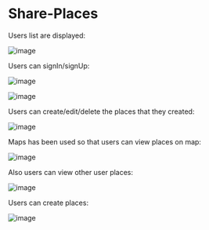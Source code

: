 # Share-Places

Users list are displayed:

![image](https://github.com/Sai17122002/Share-Places/assets/83086649/31dbb213-e540-4176-afab-4943fe2ac7eb)

Users can signIn/signUp:

![image](https://github.com/Sai17122002/Share-Places/assets/83086649/6e75b243-5908-4926-90f4-89a29d718a8f)

![image](https://github.com/Sai17122002/Share-Places/assets/83086649/6ec662eb-37d0-4f93-8a2c-43a378babdda)

Users can create/edit/delete the places that they created:

![image](https://github.com/Sai17122002/Share-Places/assets/83086649/0160ea4a-f37a-40bb-bae5-0ded324ce476)

Maps has been used so that users can view places on map:

![image](https://github.com/Sai17122002/Share-Places/assets/83086649/0c4e32ff-99b0-4f34-8cdc-64ce263c110b)

Also users can view other user places:

![image](https://github.com/Sai17122002/Share-Places/assets/83086649/5e425028-3bb3-48ec-ad73-f62f5063745e)


Users can create places:

![image](https://github.com/Sai17122002/Share-Places/assets/83086649/666e5d72-8ef6-4483-936e-c871e79ab61d)
